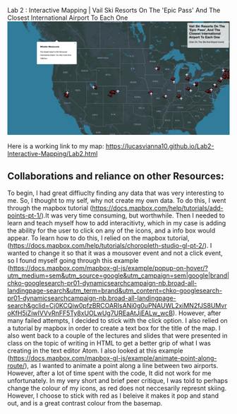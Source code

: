 Lab 2 : Interactive Mapping | Vail Ski Resorts On The 'Epic Pass' And The Closest International Airport To Each One
![alt text](https://github.com/lucasvianna10/Markdown-Lab-2/blob/master/Screen%20Shot%202020-03-09%20at%202.52.56%20PM.png "Logo Title Text 1")

Here is a working link to my map: https://lucasvianna10.github.io/Lab2-Interactive-Mapping/Lab2.html

Collaborations and reliance on other Resources:
-
  To begin, I had great diffiuclty finding any data that was very interesting to me. So, I thought to my self, why not create my own data. To do this, I went through the mapbox tutorial (https://docs.mapbox.com/help/tutorials/add-points-pt-1/).It was very time consuming, but worthwhile. Then I needed to learn and teach myself how to add interacitivty, which in my case is adding the ability for the user to click on any of the icons, and a info box would appear. To learn how to do this, I relied on the mapbox tutorial, (https://docs.mapbox.com/help/tutorials/choropleth-studio-gl-pt-2/). I wanted to change it so that it was a mousover event and not a click event, so I found myself going through this example (https://docs.mapbox.com/mapbox-gl-js/example/popup-on-hover/?utm_medium=sem&utm_source=google&utm_campaign=sem|google|brand|chko-googlesearch-pr01-dynamicsearchcampaign-nb.broad-all-landingpage-search&utm_term=brand&utm_content=chko-googlesearch-pr01-dynamicsearchcampaign-nb.broad-all-landingpage-search&gclid=Cj0KCQjw0pfzBRCOARIsANi0g0uPNAUWL2xiMN2fJS8UMvroKfH5iZiwIVVvRnFF5Ty8xUOLwUg7UREaAtJjEALw_wcB). However, after many failed attempts, I decided to stick with the click option. I also relied on a tutorial by mapbox in order to create a text box for the title of the map. I also went back to a couple of the lectures and slides that were presented in class on the topic of writing in HTML to get a better grip of what I was creating in the text editor Atom. I also looked at this example (https://docs.mapbox.com/mapbox-gl-js/example/animate-point-along-route/), as I wanted to animate a point along a line between two airports. However, after a lot of time spent with the code, It did not work for me unfortunately. In my very short and brief peer critique, I was told to perhaps change the colour of my icons, as red does not neccesarily represnt skiing. However, I choose to stick with red as I beleive it makes it pop and stand out, and is a great contrast colour from the basemap. 
  
